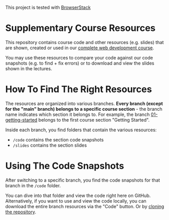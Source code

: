 This project is tested with [BrowserStack](https://www.browserstack.com/)

# Supplementary Course Resources

This repository contains course code and other resources (e.g. slides) that are shown, created or used in our [complete web development course](https://acad.link/web-dev).

You may use these resources to compare your code against our code snapshots (e.g. to find + fix errors) or to download and view the slides shown in the lectures.

# How To Find The Right Resources

The resources are organized into various branches. **Every branch (except for the "main" branch) belongs to a specific course section** - the branch name indicates which section it belongs to. For example, the branch [01-getting-started](/academind/100-days-of-web-development/tree/01-getting-started) belongs to the first course section "Getting Started".

Inside each branch, you find folders that contain the various resources:

- `/code` contains the section code snapshots 
- `/slides` contains the section slides

# Using The Code Snapshots

After switching to a specific branch, you find the code snapshots for that branch in the `/code` folder.

You can dive into that folder and view the code right here on GitHub. Alternatively, if you want to use and view the code locally, you can download the entire branch resources via the "Code" button. Or by [cloning the repository](https://docs.github.com/en/repositories/creating-and-managing-repositories/cloning-a-repository).
